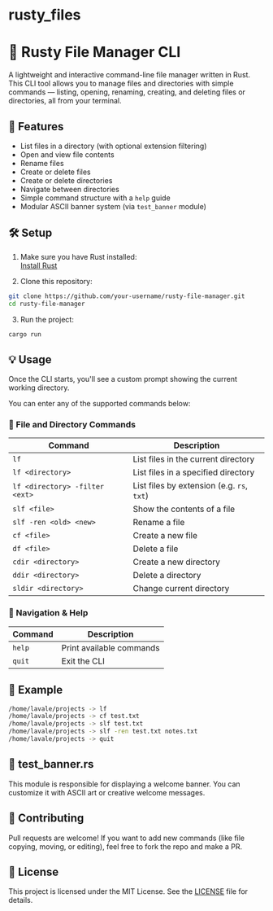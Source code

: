 # rusty_files
# 🦀 Rusty File Manager CLI

A lightweight and interactive command-line file manager written in Rust. This CLI tool allows you to manage files and directories with simple commands — listing, opening, renaming, creating, and deleting files or directories, all from your terminal.

## 🚀 Features

- List files in a directory (with optional extension filtering)
- Open and view file contents
- Rename files
- Create or delete files
- Create or delete directories
- Navigate between directories
- Simple command structure with a `help` guide
- Modular ASCII banner system (via `test_banner` module)

## 🛠️ Setup

1. Make sure you have Rust installed:  
   [Install Rust](https://www.rust-lang.org/tools/install)

2. Clone this repository:

```bash
git clone https://github.com/your-username/rusty-file-manager.git
cd rusty-file-manager
```

3. Run the project:

```bash
cargo run
```

## 💡 Usage

Once the CLI starts, you'll see a custom prompt showing the current working directory.

You can enter any of the supported commands below:

### 📂 File and Directory Commands

| Command | Description |
|--------|-------------|
| `lf` | List files in the current directory |
| `lf <directory>` | List files in a specified directory |
| `lf <directory> -filter <ext>` | List files by extension (e.g. `rs`, `txt`) |
| `slf <file>` | Show the contents of a file |
| `slf -ren <old> <new>` | Rename a file |
| `cf <file>` | Create a new file |
| `df <file>` | Delete a file |
| `cdir <directory>` | Create a new directory |
| `ddir <directory>` | Delete a directory |
| `sldir <directory>` | Change current directory |

### 🧭 Navigation & Help

| Command | Description |
|--------|-------------|
| `help` | Print available commands |
| `quit` | Exit the CLI |

## 🔧 Example

```bash
/home/lavale/projects -> lf
/home/lavale/projects -> cf test.txt
/home/lavale/projects -> slf test.txt
/home/lavale/projects -> slf -ren test.txt notes.txt
/home/lavale/projects -> quit
```

## 📁 test_banner.rs

This module is responsible for displaying a welcome banner. You can customize it with ASCII art or creative welcome messages.

## 🤝 Contributing

Pull requests are welcome! If you want to add new commands (like file copying, moving, or editing), feel free to fork the repo and make a PR.

## 📜 License

This project is licensed under the MIT License. See the [LICENSE](./LICENSE) file for details.
